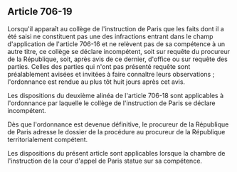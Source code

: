 Article 706-19
----
Lorsqu'il apparaît au collège de l'instruction de Paris que les faits dont il a
été saisi ne constituent pas une des infractions entrant dans le champ
d'application de l'article 706-16 et ne relèvent pas de sa compétence à un autre
titre, ce collège se déclare incompétent, soit sur requête du procureur de la
République, soit, après avis de ce dernier, d'office ou sur requête des parties.
Celles des parties qui n'ont pas présenté requête sont préalablement avisées et
invitées à faire connaître leurs observations ; l'ordonnance est rendue au plus
tôt huit jours après cet avis.

Les dispositions du deuxième alinéa de l'article 706-18 sont applicables à
l'ordonnance par laquelle le collège de l'instruction de Paris se déclare
incompétent.

Dès que l'ordonnance est devenue définitive, le procureur de la République de
Paris adresse le dossier de la procédure au procureur de la République
territorialement compétent.

Les dispositions du présent article sont applicables lorsque la chambre de
l'instruction de la cour d'appel de Paris statue sur sa compétence.
